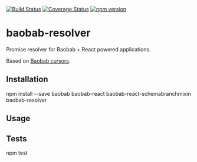 [![Build Status](https://travis-ci.org/Brogency/baobab-react-resolver.svg)](https://travis-ci.org/Brogency/baobab-react-resolver)
[![Coverage Status](https://coveralls.io/repos/Brogency/baobab-react-resolver/badge.svg?branch=master&service=github)](https://coveralls.io/github/Brogency/baobab-react-resolver?branch=master)
[![npm version](https://badge.fury.io/js/baobab-react-resolver.svg)](https://badge.fury.io/js/baobab-react-resolver)


baobab-resolver
=========

Promise resolver for Baobab + React powered applications.

Based on [Baobab cursors](https://github.com/Yomguithereal/baobab).

## Installation

  npm install --save baobab baobab-react baobab-react-schemabranchmixin baobab-resolver

## Usage


## Tests

  npm test
